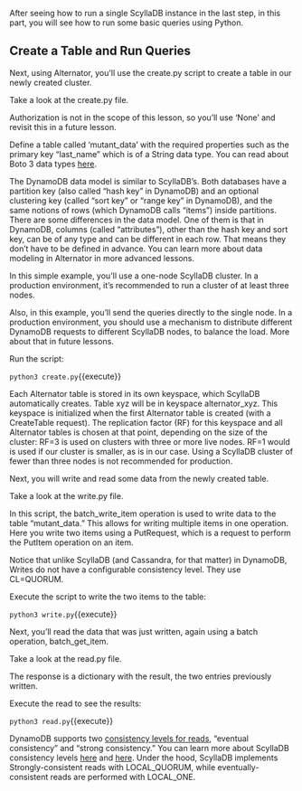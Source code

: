 After seeing how to run a single ScyllaDB instance in the last step, in this part, you will see how to run some basic queries using Python. 

## Create a Table and Run Queries

Next, using Alternator, you'll use the create.py script to create a table in our newly created cluster.

Take a look at the create.py file. 

Authorization is not in the scope of this lesson, so you’ll use ‘None’ and revisit this in a future lesson. 

Define a table called ‘mutant_data’ with the required properties such as the primary key “last_name” which is of a String data type. You can read about Boto 3 data types [here](https://boto3.amazonaws.com/v1/documentation/api/latest/reference/customizations/dynamodb.html#valid-dynamodb-types). 

The DynamoDB data model is similar to ScyllaDB’s. Both databases have a partition key (also called “hash key” in DynamoDB) and an optional clustering key (called “sort key” or “range key” in DynamoDB), and the same notions of rows (which DynamoDB calls “items”) inside partitions. There are some differences in the data model. One of them is that in DynamoDB, columns (called “attributes”), other than the hash key and sort key, can be of any type and can be different in each row. That means they don’t have to be defined in advance. You can learn more about data modeling in Alternator in more advanced lessons. 

In this simple example, you'll use a one-node ScyllaDB cluster. In a production environment, it’s recommended to run a cluster of at least three nodes. 

Also, in this example, you’ll send the queries directly to the single node. In a production environment, you should use a mechanism to distribute different DynamoDB requests to different ScyllaDB nodes, to balance the load. More about that in future lessons. 

Run the script: 

`python3 create.py`{{execute}}

Each Alternator table is stored in its own keyspace, which ScyllaDB automatically creates. Table xyz will be in keyspace alternator_xyz. This keyspace is initialized when the first Alternator table is created (with a CreateTable request). The replication factor (RF) for this keyspace and all Alternator tables is chosen at that point, depending on the size of the cluster: RF=3 is used on clusters with three or more live nodes. RF=1 would is used if our cluster is smaller, as is in our case. Using a ScyllaDB cluster of fewer than three nodes is not recommended for production. 

Next, you will write and read some data from the newly created table. 

Take a look at the write.py file. 

In this script, the batch_write_item operation is used to write data to the table “mutant_data.” This allows for writing multiple items in one operation. Here you write two items using a PutRequest, which is a request to perform the PutItem operation on an item. 

Notice that unlike ScyllaDB (and Cassandra, for that matter) in DynamoDB, Writes do not have a configurable consistency level. They use CL=QUORUM. 

Execute the script to write the two items to the table:

`python3 write.py`{{execute}}

Next, you’ll read the data that was just written, again using a batch operation, batch_get_item. 

Take a look at the read.py file. 

The response is a dictionary with the result, the two entries previously written. 

Execute the read to see the results:

`python3 read.py`{{execute}}

DynamoDB supports two [consistency levels for reads](https://docs.aws.amazon.com/amazondynamodb/latest/developerguide/HowItWorks.ReadConsistency.html), “eventual consistency” and “strong consistency.” You can learn more about ScyllaDB consistency levels [here](https://university.scylladb.com/courses/scylla-essentials-overview/lessons/architecture/topic/consistency-level-cl/) and [here](https://university.scylladb.com/courses/the-mutant-monitoring-system-training-course/lessons/multi-datacenter-consistency-levels/). Under the hood, ScyllaDB implements Strongly-consistent reads with LOCAL_QUORUM, while eventually-consistent reads are performed with LOCAL_ONE.

